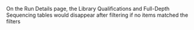On the Run Details page, the Library Qualifications and Full-Depth Sequencing tables would disappear
after filtering if no items matched the filters
